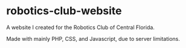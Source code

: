 # robotics-club-website
A website I created for the Robotics Club of Central Florida.

Made with mainly PHP, CSS, and Javascript, due to server limitations.
